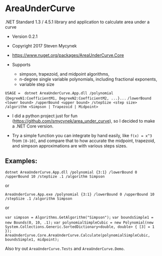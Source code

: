 # AreaUnderCurve
.NET Standard 1.3 / 4.5.1 library and application to calculate area under a curve

* Version 0.2.1
* Copyright 2017 Steven Mycynek
* https://www.nuget.org/packages/AreaUnderCurve.Core

* Supports 
    * simpson, trapezoid, and midpoint algorithms, 
    * n-degree single variable polynomials, including fractional exponents,
    * variable step size

`USAGE =  dotnet AreaUnderCurve.App.dll /polynomial {DegreeN1:CoefficientM1, DegreeN2:CoefficientM2, ...}...`
`/lowerBound <lower bound> /upperBound <upper bound> /stepSize <step size>` 
`/algorithm <Simpson | Trapezoid | Midpoint>`

* I did a python project just for fun (https://github.com/smycynek/area_under_curve), so I decided to make a .NET Core version.

* Try a simple function you can integrate by hand easily, like `f(x) = x^3` from `[0-10]`, and compare that to how accurate the midpoint, trapezoid, and simpson approximations are with various steps sizes.


## Examples:

`dotnet AreaUnderCurve.App.dll /polynomial {3:1} /lowerBound 0 /upperBound 10 /stepSize .1 /algorithm Simpson`

or

`AreaUnderCurve.App.exe /polynomial {3:1} /lowerBound 0 /upperBound 10 /stepSize .1 /algorithm Simpson`

or

`var simpson = Algorithms.GetAlgorithm("Simpson");`
`var boundsSimple1 = new Bounds(0, 10, .1);`
`var polynomialSimpleCubic = new Polynomial(new System.Collections.Generic.SortedDictionary<double, double> { [3] = 1 });`
`AreaUnderCurve.Core.AreaUnderCurve.Calculate(polynomialSimpleCubic, boundsSimple1, midpoint);`



Also try out `AreaUnderCurve.Tests` and `AreaUnderCurve.Demo`.
